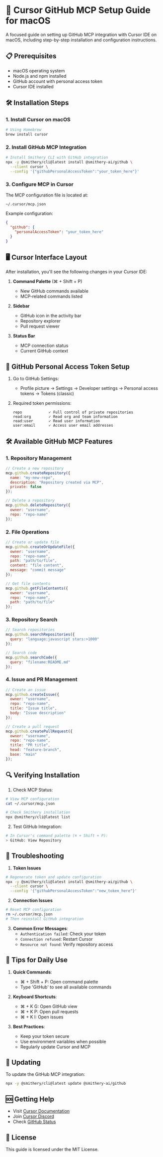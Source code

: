 # 🚀 Cursor GitHub MCP Setup Guide for macOS

A focused guide on setting up GitHub MCP integration with Cursor IDE on macOS, including step-by-step installation and configuration instructions.

## 📋 Prerequisites

- macOS operating system
- Node.js and npm installed
- GitHub account with personal access token
- Cursor IDE installed

## 🛠️ Installation Steps

### 1. Install Cursor on macOS

```bash
# Using Homebrew
brew install cursor
```

### 2. Install GitHub MCP Integration

```bash
# Install Smithery CLI with GitHub integration
npx -y @smithery/cli@latest install @smithery-ai/github \
  --client cursor \
  --config '{"githubPersonalAccessToken":"your_token_here"}'
```

### 3. Configure MCP in Cursor

The MCP configuration file is located at:
```
~/.cursor/mcp.json
```

Example configuration:
```json
{
  "github": {
    "personalAccessToken": "your_token_here"
  }
}
```

## 🖥️ Cursor Interface Layout

After installation, you'll see the following changes in your Cursor IDE:

1. **Command Palette** (⌘ + Shift + P)
   - New GitHub commands available
   - MCP-related commands listed

2. **Sidebar**
   - GitHub icon in the activity bar
   - Repository explorer
   - Pull request viewer

3. **Status Bar**
   - MCP connection status
   - Current GitHub context

## 🔑 GitHub Personal Access Token Setup

1. Go to GitHub Settings:
   - Profile picture → Settings → Developer settings → Personal access tokens → Tokens (classic)

2. Required token permissions:
   ```
   repo            ✓ Full control of private repositories
   read:org        ✓ Read org and team information
   read:user       ✓ Read user information
   user:email      ✓ Access user email addresses
   ```

## 🛠️ Available GitHub MCP Features

### 1. Repository Management
```javascript
// Create a new repository
mcp.github.createRepository({
  name: "my-new-repo",
  description: "Repository created via MCP",
  private: false
});

// Delete a repository
mcp.github.deleteRepository({
  owner: "username",
  repo: "repo-name"
});
```

### 2. File Operations
```javascript
// Create or update file
mcp.github.createOrUpdateFile({
  owner: "username",
  repo: "repo-name",
  path: "path/to/file",
  content: "file content",
  message: "commit message"
});

// Get file contents
mcp.github.getFileContents({
  owner: "username",
  repo: "repo-name",
  path: "path/to/file"
});
```

### 3. Repository Search
```javascript
// Search repositories
mcp.github.searchRepositories({
  query: "language:javascript stars:>1000"
});

// Search code
mcp.github.searchCode({
  query: "filename:README.md"
});
```

### 4. Issue and PR Management
```javascript
// Create an issue
mcp.github.createIssue({
  owner: "username",
  repo: "repo-name",
  title: "Issue title",
  body: "Issue description"
});

// Create a pull request
mcp.github.createPullRequest({
  owner: "username",
  repo: "repo-name",
  title: "PR title",
  head: "feature-branch",
  base: "main"
});
```

## 🔍 Verifying Installation

1. Check MCP Status:
```bash
# View MCP configuration
cat ~/.cursor/mcp.json

# Check Smithery installation
npx @smithery/cli@latest list
```

2. Test GitHub Integration:
```bash
# In Cursor's command palette (⌘ + Shift + P):
> GitHub: View Repository
```

## 🚨 Troubleshooting

1. **Token Issues**
```bash
# Regenerate token and update configuration
npx -y @smithery/cli@latest install @smithery-ai/github \
  --client cursor \
  --config '{"githubPersonalAccessToken":"new_token_here"}'
```

2. **Connection Issues**
```bash
# Reset MCP configuration
rm ~/.cursor/mcp.json
# Then reinstall GitHub integration
```

3. **Common Error Messages**:
   - `Authentication failed`: Check your token
   - `Connection refused`: Restart Cursor
   - `Resource not found`: Verify repository access

## 📝 Tips for Daily Use

1. **Quick Commands**:
   - ⌘ + Shift + P: Open command palette
   - Type 'GitHub' to see all available commands

2. **Keyboard Shortcuts**:
   - ⌘ + K G: Open GitHub view
   - ⌘ + K P: Open pull requests
   - ⌘ + K I: Open issues

3. **Best Practices**:
   - Keep your token secure
   - Use environment variables when possible
   - Regularly update Cursor and MCP

## 🔄 Updating

To update the GitHub MCP integration:
```bash
npx -y @smithery/cli@latest update @smithery-ai/github
```

## 🆘 Getting Help

- Visit [Cursor Documentation](https://cursor.sh/docs)
- Join [Cursor Discord](https://discord.gg/cursor)
- Check [GitHub Status](https://www.githubstatus.com/)

## 📄 License

This guide is licensed under the MIT License.